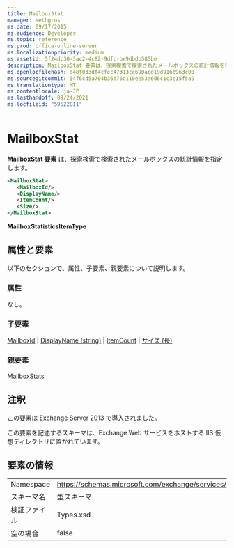 ```yaml
---
title: MailboxStat
manager: sethgros
ms.date: 09/17/2015
ms.audience: Developer
ms.topic: reference
ms.prod: office-online-server
ms.localizationpriority: medium
ms.assetid: 5f24dc30-3ac2-4c82-9dfc-be9dbdb585be
description: MailboxStat 要素は、探索検索で検索されたメールボックスの統計情報を指定します。
ms.openlocfilehash: d48f033df4cfec47313ce690acd19d916b963c00
ms.sourcegitcommit: 54f6cd5a704b36b76d110ee53a6d6c1c3e15f5a9
ms.translationtype: MT
ms.contentlocale: ja-JP
ms.lasthandoff: 09/24/2021
ms.locfileid: "59522811"
---
```

# <a name="mailboxstat"></a>MailboxStat

**MailboxStat 要素** は、探索検索で検索されたメールボックスの統計情報を指定します。 
  
```XML
<MailboxStat>
   <MailboxId/>
   <DisplayName/>
   <ItemCount/>
   <Size/>
</MailboxStat>
```

**MailboxStatisticsItemType**

## <a name="attributes-and-elements"></a>属性と要素

以下のセクションで、属性、子要素、親要素について説明します。
  
### <a name="attributes"></a>属性

なし。
  
### <a name="child-elements"></a>子要素

[MailboxId](mailboxid.md)  | [DisplayName (string)](displayname-string.md)  | [ItemCount](itemcount.md)  | [サイズ (長)](size-long.md)
  
### <a name="parent-elements"></a>親要素

[MailboxStats](mailboxstats.md)
  
## <a name="remarks"></a>注釈

この要素は Exchange Server 2013 で導入されました。
  
この要素を記述するスキーマは、Exchange Web サービスをホストする IIS 仮想ディレクトリに置かれています。
  
## <a name="element-information"></a>要素の情報

|||
|:-----|:-----|
|Namespace  <br/> |https://schemas.microsoft.com/exchange/services/2006/types  <br/> |
|スキーマ名  <br/> |型スキーマ  <br/> |
|検証ファイル  <br/> |Types.xsd  <br/> |
|空の場合  <br/> |false  <br/> |
   

